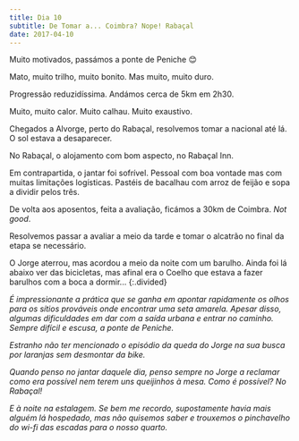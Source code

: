 ```yaml
---
title: Dia 10
subtitle: De Tomar a... Coimbra? Nope! Rabaçal
date: 2017-04-10
---
```


Muito motivados, passámos a ponte de Peniche 😊

Mato, muito trilho, muito bonito. Mas muito, muito duro.

Progressão reduzidíssima. Andámos cerca de 5km em 2h30.

Muito, muito calor. Muito calhau. Muito exaustivo.

Chegados a Alvorge, perto do Rabaçal, resolvemos tomar a nacional até lá. O sol estava a desaparecer.

No Rabaçal, o alojamento com bom aspecto, no Rabaçal Inn.

Em contrapartida, o jantar foi sofrível. Pessoal com boa vontade mas com muitas limitações logísticas. Pastéis de bacalhau com arroz de feijão e sopa a dividir pelos três.

De volta aos aposentos, feita a avaliação, ficámos a 30km de Coimbra. *Not good*.

Resolvemos passar a avaliar a meio da tarde e tomar o alcatrão no final da etapa se necessário.

O Jorge aterrou, mas acordou a meio da noite com um barulho. Ainda foi lá abaixo ver das bicicletas, mas afinal era o Coelho que estava a fazer barulhos com a boca a dormir...
{:.divided}

*É impressionante a prática que se ganha em apontar rapidamente os olhos para os sítios prováveis onde encontrar uma seta amarela. Apesar disso, algumas dificuldades em dar com a saída urbana e entrar no caminho. Sempre difícil e escusa, a ponte de Peniche.*

*Estranho não ter mencionado o episódio da queda do Jorge na sua busca por laranjas sem desmontar da bike.*

*Quando penso no jantar daquele dia, penso sempre no Jorge a reclamar como era possível nem terem uns queijinhos à mesa. Como é possível? No Rabaçal!*

*E à noite na estalagem. Se bem me recordo, supostamente havia mais alguém lá hospedado, mas não quisemos saber e trouxemos o pinchavelho do wi-fi das escadas para o nosso quarto.*
